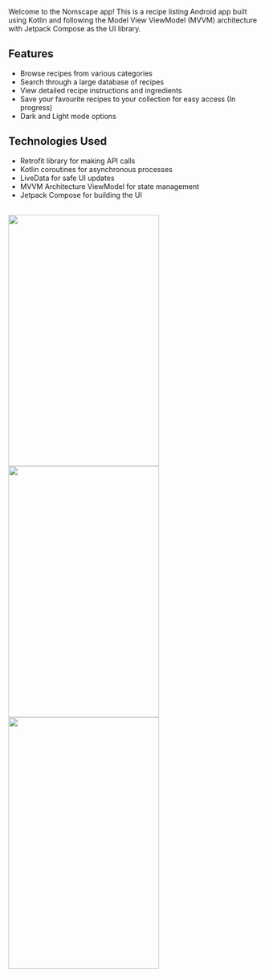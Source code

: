 
Welcome to the Nomscape app! This is a recipe listing Android app built using Kotlin and following the Model View ViewModel (MVVM) architecture with Jetpack Compose as the UI library.

## Features
- Browse recipes from various categories
- Search through a large database of recipes
- View detailed recipe instructions and ingredients
- Save your favourite recipes to your collection for easy access (In progress)
- Dark and Light mode options

## Technologies Used
- Retrofit library for making API calls
- Kotlin coroutines for asynchronous processes
- LiveData for safe UI updates
- MVVM Architecture ViewModel for state management
- Jetpack Compose for building the UI

<p>
    <br>
     <img src="https://github.com/komalup1991/Nomscape/assets/132989099/b966d9f1-416e-4c55-983b-70c01973f757" width="300" height="500" >
    <img src="https://github.com/komalup1991/Nomscape/assets/132989099/52ba2999-0680-462a-916f-e0f02e89a8de" width="300" height="500" >  
<img src="https://github.com/komalup1991/Nomscape/assets/132989099/7e050a75-fc4f-4519-aa0a-39d3229e89fa" width="300" height="500" >  
</p>
